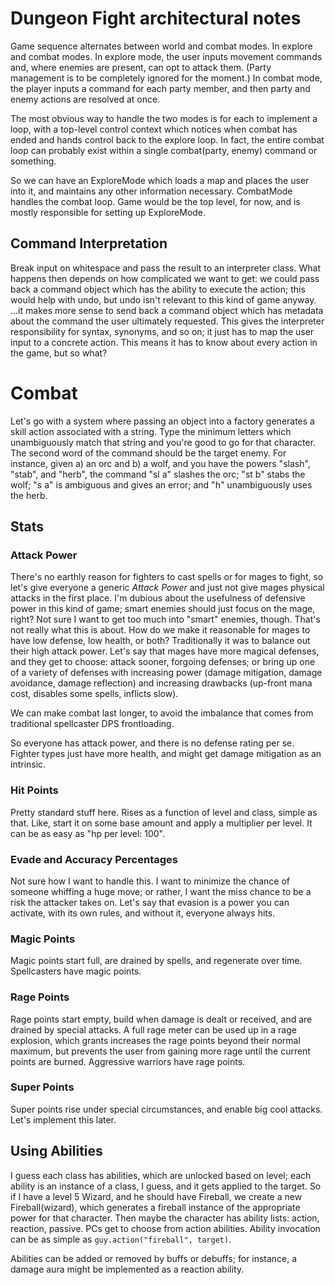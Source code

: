 # Dungeon Fight architectural notes

Game sequence alternates between world and combat modes. In explore and combat
modes. In explore mode, the user inputs movement commands and, where enemies
are present, can opt to attack them. (Party management is to be completely
ignored for the moment.) In combat mode, the player inputs a command for each
party member, and then party and enemy actions are resolved at once.

The most obvious way to handle the two modes is for each to implement a loop,
with a top-level control context which notices when combat has ended and hands
control back to the explore loop. In fact, the entire combat loop can probably
exist within a single combat(party, enemy) command or something. 

So we can have an ExploreMode which loads a map and places the user into it,
and maintains any other information necessary. CombatMode handles the combat
loop. Game would be the top level, for now, and is mostly responsible for
setting up ExploreMode.

## Command Interpretation

Break input on whitespace and pass the result to an interpreter class. What
happens then depends on how complicated we want to get: we could pass back a
command object which has the ability to execute the action; this would help
with undo, but undo isn't relevant to this kind of game anyway. ...it makes
more sense to send back a command object which has metadata about the command
the user ultimately requested. This gives the interpreter responsibility for
syntax, synonyms, and so on; it just has to map the user input to a concrete
action. This means it has to know about every action in the game, but so what?

# Combat

Let's go with a system where passing an object into a factory generates a
skill action associated with a string. Type the minimum letters which
unambiguously match that string and you're good to go for that character. The
second word of the command should be the target enemy. For instance, given a)
an orc and b) a wolf, and you have the powers "slash", "stab", and "herb", the
command "sl a" slashes the orc; "st b" stabs the wolf; "s a" is ambiguous and
gives an error; and "h" unambiguously uses the herb. 

## Stats

### Attack Power

There's no earthly reason for fighters to cast spells or for mages to fight, so
let's give everyone a generic _Attack Power_ and just not give mages physical
attacks in the first place. I'm dubious about the usefulness of defensive power
in this kind of game; smart enemies should just focus on the mage, right? Not
sure I want to get too much into "smart" enemies, though. That's not really what
this is about. How do we make it reasonable for mages to have low defense, low
health, or both? Traditionally it was to balance out their high attack power.
Let's say that mages have more magical defenses, and they get to choose: attack
sooner, forgoing defenses; or bring up one of a variety of defenses with
increasing power (damage mitigation, damage avoidance, damage reflection) and
increasing drawbacks (up-front mana cost, disables some spells, inflicts slow).

We can make combat last longer, to avoid the imbalance that comes from
traditional spellcaster DPS frontloading.

So everyone has attack power, and there is no defense rating per se. Fighter
types just have more health, and might get damage mitigation as an intrinsic.

### Hit Points

Pretty standard stuff here. Rises as a function of level and class, simple as
that. Like, start it on some base amount and apply a multiplier per level. It
can be as easy as "hp per level: 100".

### Evade and Accuracy Percentages

Not sure how I want to handle this. I want to minimize the chance of someone
whiffing a huge move; or rather, I want the miss chance to be a risk the
attacker takes on. Let's say that evasion is a power you can activate, with its
own rules, and without it, everyone always hits.

### Magic Points

Magic points start full, are drained by spells, and regenerate over time.
Spellcasters have magic points.

### Rage Points

Rage points start empty, build when damage is dealt or received, and are drained
by special attacks. A full rage meter can be used up in a rage explosion, which
grants increases the rage points beyond their normal maximum, but prevents the
user from gaining more rage until the current points are burned. Aggressive
warriors have rage points.

### Super Points

Super points rise under special circumstances, and enable big cool attacks.
Let's implement this later.

## Using Abilities

I guess each class has abilities, which are unlocked based on level; each
ability is an instance of a class, I guess, and it gets applied to the target.
So if I have a level 5 Wizard, and he should have Fireball, we create a new
Fireball(wizard), which generates a fireball instance of the appropriate power
for that character. Then maybe the character has ability lists: action,
reaction, passive. PCs get to choose from action abilities. Ability invocation
can be as simple as `guy.action("fireball", target)`.

Abilities can be added or removed by buffs or debuffs; for instance, a damage
aura might be implemented as a reaction ability.

